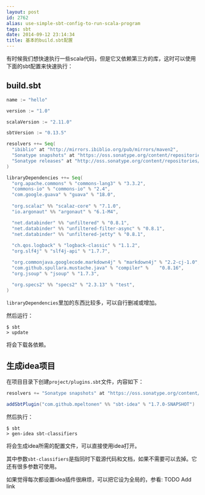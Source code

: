 ```yaml
---
layout: post
id: 2762
alias: use-simple-sbt-config-to-run-scala-program
tags: sbt
date: 2014-09-12 23:14:34
title: 基本的build.sbt配置
---
```


有时候我们想快速执行一些scala代码，但是它又依赖第三方的库，这时可以使用下面的sbt配置来快速执行：

## build.sbt

```scala
name := "hello"

version := "1.0"

scalaVersion := "2.11.0"

sbtVersion := "0.13.5"

resolvers ++= Seq(
  "ibiblio" at "http://mirrors.ibiblio.org/pub/mirrors/maven2",
  "Sonatype snapshots" at "https://oss.sonatype.org/content/repositories/snapshots/",
  "Sonatype releases" at "http://oss.sonatype.org/content/repositories/releases",
)

libraryDependencies ++= Seq(
  "org.apache.commons" % "commons-lang3" % "3.3.2",
  "commons-io" % "commons-io" % "2.4",
  "com.google.guava" % "guava" % "18.0",
  
  "org.scalaz" %% "scalaz-core" % "7.1.0",
  "io.argonaut" %% "argonaut" % "6.1-M4",

  "net.databinder" %% "unfiltered" % "0.8.1",
  "net.databinder" %% "unfiltered-filter-async" % "0.8.1",
  "net.databinder" %% "unfiltered-jetty" % "0.8.1",
  
  "ch.qos.logback" % "logback-classic" % "1.1.2",
  "org.slf4j" % "slf4j-api" % "1.7.7",

  "org.commonjava.googlecode.markdown4j" % "markdown4j" % "2.2-cj-1.0",
  "com.github.spullara.mustache.java" % "compiler" %    "0.8.16",
  "org.jsoup" % "jsoup" % "1.7.3",

  "org.specs2" %% "specs2" % "2.3.13" % "test",
)
```

`libraryDependencies`里加的东西比较多，可以自行删减或增加。

然后运行：

```shell
$ sbt
> update
```

将会下载各依赖。

## 生成idea项目

在项目目录下创建`project/plugins.sbt`文件，内容如下：

```scala
resolvers += "Sonatype snapshots" at "https://oss.sonatype.org/content/repositories/snapshots/"

addSbtPlugin("com.github.mpeltonen" %% "sbt-idea" % "1.7.0-SNAPSHOT")
```

然后执行：

```shell
$ sbt
> gen-idea sbt-classifiers
```

将会生成idea所需的配置文件，可以直接使用idea打开。

其中参数`sbt-classifiers`是指同时下载源代码和文档，如果不需要可以去掉。它还有很多参数可使用。

如果觉得每次都设置idea插件很麻烦，可以把它设为全局的，参看: TODO Add link

